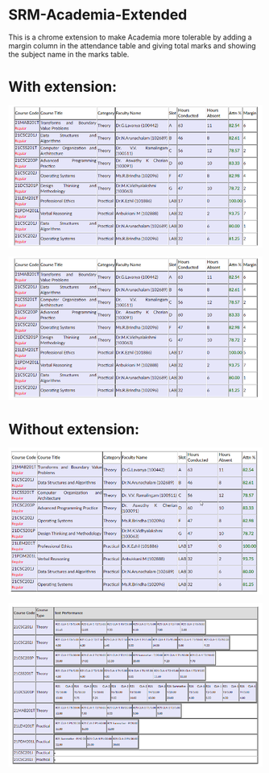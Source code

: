 # SRM-Academia-Extended
 
This is a chrome extension to make Academia more tolerable by adding a margin column in the attendance table and giving total marks and showing the subject name in the marks table.

# With extension:

![screenshot1](ss\chrome_WErvJ8b8QL.png)

![screenshot2](ss\chrome_WErvJ8b8QL.png)


# Without extension:


![screenshot3](ss\chrome_fCZJjvN2aZ.png)

![screenshot4](ss\chrome_XWzyNOmnKg.png)

